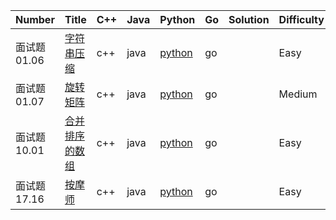 ﻿| Number | Title | C++ | Java | Python | Go | Solution | Difficulty 
|---| --- | --- | --- | --- | --- | --- | --- |
|面试题 01.06|[字符串压缩](https://leetcode-cn.com/problems/compress-string-lcci/)|c++|java|[python](./01.06.字符串压缩/compress-string-lcci.py)|go||Easy|
|面试题 01.07|[旋转矩阵](https://leetcode-cn.com/problems/rotate-matrix-lcci/)|c++|java|[python](./01.07.旋转矩阵/rotate-matrix-lcci.py)|go||Medium|
|面试题 10.01|[合并排序的数组](https://leetcode-cn.com/problems/sorted-merge-lcci/)|c++|java|[python](./10.01.合并排序的数组/sorted-merge-lcci.py)|go||Easy|
|面试题 17.16|[按摩师](https://leetcode-cn.com/problems/the-masseuse-lcci/)|c++|java|[python](./17.16.按摩师/the-masseuse-lcci.py)|go||Easy|
























